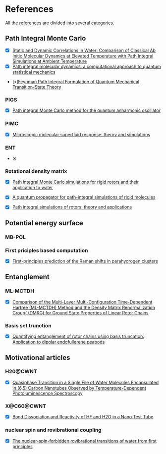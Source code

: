 # References

All the references are divided into several categories.

## Path Integral Monte Carlo

- [x] [Static and Dynamic Correlations in Water: Comparison of Classical Ab Initio Molecular Dynamics at Elevated Temperature with Path Integral Simulations at Ambient Temperature](https://pubs.acs.org/doi/abs/10.1021/acs.jctc.1c01223)
- [x] [Path integral molecular dynamics: a computational approach to quantum statistical mechanics](https://www.worldscientific.com/doi/10.1142/9789812839664_0014)
- [x][Feynman Path Integral Formulation of Quantum Mechanical Transition-State Theory]( 
https://pubs.acs.org/doi/10.1021/j100134a002)

### PIGS

- [x] [Path integral Monte Carlo method for the quantum anharmonic oscillator](https://iopscience.iop.org/article/10.1088/1361-6404/ab9a66)

### PIMC

- [x] [Microscopic molecular superfluid response: theory and simulations](https://arxiv.org/abs/1710.02685)

### ENT

- [x]

### Rotational density matrix

- [x] [Path integral Monte Carlo simulations for rigid rotors and their application to water](https://www.tandfonline.com/doi/abs/10.1080/00268976.2010.528202)

- [x] [A quantum propagator for path-integral simulations of rigid molecules](https://aip.scitation.org/doi/10.1063/1.3544214)

- [x] [Path integral simulations of rotors: theory and applications](https://iopscience.iop.org/article/10.1088/0953-8984/11/11/003/meta)

## Potential energy surface

### MB-POL

### First priciples based computation

- [x] [First-principles prediction of the Raman shifts in parahydrogen clusters](https://aip.scitation.org/doi/10.1063/1.4885275)

## Entanglement

### ML-MCTDH 

- [x] [Comparison of the Multi-Layer Multi-Configuration Time-Dependent Hartree (ML-MCTDH) Method and the Density Matrix Renormalization Group( (DMRG) for Ground State Properties of Linear Rotor Chains](https://aip.scitation.org/doi/10.1063/5.0047090)

### Basis set trunction

- [x] [Quantifying entanglement of rotor chains using basis truncation: Application to dipolar endofullerene peapods](https://aip.scitation.org/doi/full/10.1063/1.5011769)

## Motivational articles

### H20@CWNT

- [x] [Quasiphase Transition in a Single File of Water Molecules Encapsulated in (6,5) Carbon Nanotubes Observed by Temperature-Dependent Photoluminescence Spectroscopy](https://journals.aps.org/prl/abstract/10.1103/PhysRevLett.118.027402)


### X@C60@CWNT

- [x] [Bond Dissociation and Reactivity of HF and H2O in a Nano Test Tube](https://pubs.acs.org/doi/abs/10.1021/acsnano.0c02661)

### nuclear spin and rovibrational coupling

- [x] [The nuclear-spin-forbidden rovibrational transitions of water from first principles](https://arxiv.org/pdf/2203.07945.pdf)


